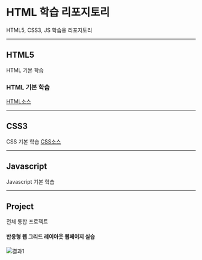 # HTML 학습 리포지토리
HTML5, CSS3, JS 학습용 리포지토리

------------------------------

## HTML5
HTML 기본 학습

### HTML 기본 학습
[HTML소스](https://github.com/hugoMGSung/StudyHtml/tree/main/01_HTML)

-------------------------------

## CSS3
CSS 기본 학습
[CSS소스](https://github.com/hugoMGSung/StudyHtml/tree/main/02_CSS)

-------------------------------

## Javascript
Javascript 기본 학습

-------------------------------

## Project
전체 통합 프로젝트

#### 반응형 웹 그리드 레이아웃 웹페이지 실습
![결과1](/StudyHtml/blob/main/ref_images/result01.png)

